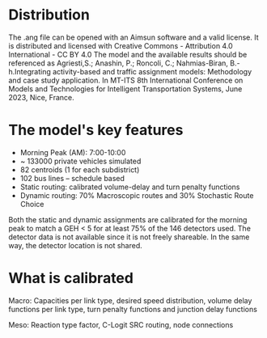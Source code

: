 # Distribution
The .ang file can be opened with an Aimsun software and a valid license. It is distributed and licensed with Creative Commons - Attribution 4.0 International - CC BY 4.0
The model and the available results should be referenced as Agriesti,S.; Anashin, P.; Roncoli, C.; Nahmias-Biran, B.-h.Integrating activity-based and traffic assignment models: Methodology and case study application. In MT-ITS 8th International Conference on Models and Technologies for Intelligent Transportation Systems, June 2023, Nice, France.

# The model's key features
- Morning Peak (AM): 7:00-10:00
- ~ 133000 private vehicles simulated
- 82 centroids (1 for each subdistrict)
- 102 bus lines – schedule based
- Static routing: calibrated volume-delay and turn penalty functions
- Dynamic routing: 70% Macroscopic routes and 30% Stochastic Route Choice

Both the static and dynamic assignments are calibrated for the morning peak to match a GEH < 5 for at least 75% of the 146 detectors used.
The detector data is not available since it is not freely shareable. In the same way, the detector location is not shared.

# What is calibrated
Macro: Capacities per link type, desired speed distribution, volume delay functions per link type, turn penalty functions and junction delay functions

Meso: Reaction type factor, C-Logit SRC routing, node connections
